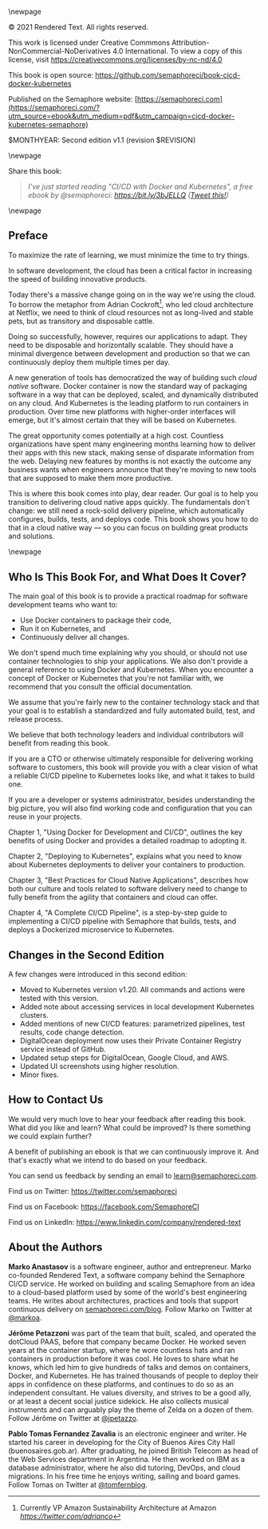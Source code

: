 \newpage

© 2021 Rendered Text. All rights reserved.

This work is licensed under Creative Commmons
Attribution-NonCommercial-NoDerivatives 4.0 International.
To view a copy of this license, visit
<https://creativecommons.org/licenses/by-nc-nd/4.0>

This book is open source:
<https://github.com/semaphoreci/book-cicd-docker-kubernetes>

Published on the Semaphore website:
[https://semaphoreci.com](https://semaphoreci.com/?utm_source=ebook&utm_medium=pdf&utm_campaign=cicd-docker-kubernetes-semaphore)

$MONTHYEAR: Second edition v1.1 (revision $REVISION)

\newpage

Share this book:

> _I've just started reading "CI/CD with Docker and Kubernetes", a free ebook by @semaphoreci: https://bit.ly/3bJELLQ ([Tweet this!](https://ctt.ac/c5Ub9))_

\newpage

## Preface

To maximize the rate of learning, we must minimize the time to try things.

In software development, the cloud has been a critical factor in increasing the speed of building innovative products.

Today there's a massive change going on in the way we're using the cloud. To borrow the metaphor from Adrian Cockroft[^cockroft], who led cloud architecture at Netflix, we need to think of cloud resources not as long-lived and stable pets, but as transitory and disposable cattle.

Doing so successfully, however, requires our applications to adapt. They need to be disposable and horizontally scalable. They should have a minimal divergence between development and production so that we can continuously deploy them multiple times per day.

A new generation of tools has democratized the way of building such *cloud native* software. Docker container is now the standard way of packaging software in a way that can be deployed, scaled, and dynamically distributed on any cloud. And Kubernetes is the leading platform to run containers in production. Over time new platforms with higher-order interfaces will emerge, but it's almost certain that they will be based on Kubernetes.

The great opportunity comes potentially at a high cost. Countless organizations have spent many engineering months learning how to deliver their apps with this new stack, making sense of disparate information from the web. Delaying new features by months is not exactly the outcome any business wants when engineers announce that they're moving to new tools that are supposed to make them more productive.

This is where this book comes into play, dear reader. Our goal is to help you transition to delivering cloud native apps quickly. The fundamentals don't change: we still need a rock-solid delivery pipeline, which automatically configures, builds, tests, and deploys code. This book shows you how to do that in a cloud native way — so you can focus on building great products and solutions.

[^cockroft]: Currently VP Amazon Sustainability Architecture at Amazon
  _https://twitter.com/adrianco_

\newpage

## Who Is This Book For, and What Does It Cover?

The main goal of this book is to provide a practical roadmap for software development teams who want to:

- Use Docker containers to package their code,
- Run it on Kubernetes, and
- Continuously deliver all changes.

We don't spend much time explaining why you should, or should not use container technologies to ship your applications. We also don't provide a general reference to using Docker and Kubernetes. When you encounter a concept of Docker or Kubernetes that you're not familiar with, we recommend that you consult the official documentation.

We assume that you're fairly new to the container technology stack and that your goal is to establish a standardized and fully automated build, test, and release process.

We believe that both technology leaders and individual contributors will benefit from reading this book.

If you are a CTO or otherwise ultimately responsible for delivering working software to customers, this book will provide you with a clear vision of what a reliable CI/CD pipeline to Kubernetes looks like, and what it takes to build one.

If you are a developer or systems administrator, besides understanding the big picture, you will also find working code and configuration that you can reuse in your projects.

Chapter 1, "Using Docker for Development and CI/CD", outlines the key benefits of using Docker and provides a detailed roadmap to adopting it.

Chapter 2, "Deploying to Kubernetes", explains what you need to know about Kubernetes deployments to deliver your containers to production.

Chapter 3, "Best Practices for Cloud Native Applications", describes how both our culture and tools related to software delivery need to change to fully benefit from the agility that containers and cloud can offer.

Chapter 4, "A Complete CI/CD Pipeline", is a step-by-step guide to implementing a CI/CD pipeline with Semaphore that builds, tests, and deploys a Dockerized microservice to Kubernetes.

## Changes in the Second Edition

A few changes were introduced in this second edition:

- Moved to Kubernetes version v1.20. All commands and actions were tested with this version.
- Added note about accessing services in local development Kubernetes clusters.
- Added mentions of new CI/CD features: parametrized pipelines, test results, code change detection.
- DigitalOcean deployment now uses their Private Container Registry service instead of GitHub.
- Updated setup steps for DigitalOcean, Google Cloud, and AWS.
- Updated UI screenshots using higher resolution.
- Minor fixes.

## How to Contact Us

We would very much love to hear your feedback after reading this book. What did you like and learn? What could be improved? Is there something we could explain further?

A benefit of publishing an ebook is that we can continuously improve it. And that's exactly what we intend to do based on your feedback.

You can send us feedback by sending an email to <learn@semaphoreci.com>.

Find us on Twitter: <https://twitter.com/semaphoreci>

Find us on Facebook: <https://facebook.com/SemaphoreCI>

Find us on LinkedIn: <https://www.linkedin.com/company/rendered-text>

## About the Authors

**Marko Anastasov** is a software engineer, author and entrepreneur. Marko co-founded Rendered Text, a software company behind the Semaphore CI/CD service. He worked on building and scaling Semaphore from an idea to a cloud-based platform used by some of the world's best engineering teams. He writes about architectures, practices and tools that support continuous delivery on [semaphoreci.com/blog](https://semaphoreci.com/blog/?utm_source=ebook&utm_medium=pdf&utm_campaign=cicd-docker-kubernetes-semaphore). Follow Marko on Twitter at [\@markoa](https://twitter.com/markoa).

**Jérôme Petazzoni** was part of the team that built, scaled, and operated the dotCloud PAAS, before that company became Docker. He worked seven years at the container startup, where he wore countless hats and ran containers in production before it was cool. He loves to share what he knows, which led him to give hundreds of talks and demos on containers, Docker, and Kubernetes. He has trained thousands of people to deploy their apps in confidence on these platforms, and continues to do so as an independent consultant. He values diversity, and strives to be a good ally, or at least a decent social justice sidekick. He also collects musical instruments and can arguably play the theme of Zelda on a dozen of them. Follow Jérôme on Twitter at [\@jpetazzo](https://twitter.com/jpetazzo).

**Pablo Tomas Fernandez Zavalia** is an electronic engineer and writer. He started his career in developing for the City of Buenos Aires City Hall (buenosaires.gob.ar). After graduating, he joined British Telecom as head of the Web Services department in Argentina. He then worked on IBM as a database administrator, where he also did tutoring, DevOps, and cloud migrations. In his free time he enjoys writing, sailing and board games. Follow Tomas on Twitter at [\@tomfernblog](https://twitter.com/tomfernblog).
